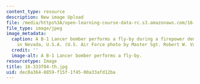 ```yaml
---
content_type: resource
description: New image Upload
file: /media/https%3A/open-learning-course-data-rc.s3.amazonaws.com/16-333-aircraft-stability-and-control-fall-2004/dec8a3648859f15f1f4500a33afd12ba_16-333f04-th.jpg
file_type: image/jpeg
image_metadata:
  caption: A B-1 Lancer bomber performs a fly-by during a firepower demonstration
    in Nevada, U.S.A. (U.S. Air Force photo by Master Sgt. Robert W. Valenca.)
  credit: ''
  image-alt: A B-1 Lancer bomber performs a fly-by.
resourcetype: Image
title: 16-333f04-th.jpg
uid: dec8a364-8859-f15f-1f45-00a33afd12ba
---
```

